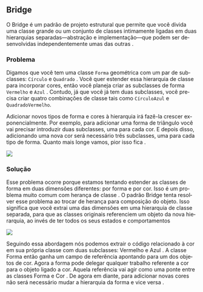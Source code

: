 ## Bridge 

O Bridge é um pa­drão de pro­jeto es­tru­tu­ral que per­mite que você di­vida uma classe grande ou um con­junto de clas­ses in­ti­ma­mente li­ga­das em duas hi­e­rar­quias se­pa­ra­das—abs­tra­ção e im­ple­men­ta­ção—que podem ser de­sen­vol­vi­das in­de­pen­den­te­mente umas das outras .

### Problema

Di­ga­mos que você tem uma classe `Forma` ge­o­mé­trica com um par de sub­clas­ses: `Círculo` e `Quadrado` . Você quer es­ten­der essa hi­e­rar­quia de classe para in­cor­po­rar cores, então você pla­neja criar as sub­clas­ses de forma `Vermelho` e `Azul` . Con­tudo, já que você já tem duas sub­clas­ses, você pre­cisa criar qua­tro com­bi­na­ções de classe tais como `CírculoAzul` e `QuadradoVermelho`.

Adi­ci­o­nar novos tipos de forma e cores à hi­e­rar­quia irá fazê-la cres­cer ex­po­nen­ci­al­mente. Por exem­plo, para adi­ci­o­nar uma forma de tri­ân­gulo você vai pre­ci­sar in­tro­du­zir duas sub­clas­ses, uma para cada cor. E de­pois disso, adi­ci­o­nando uma nova cor será ne­ces­sá­rio três sub­clas­ses, uma para cada tipo de forma. Quanto mais longe vamos, pior isso fica .

 ![](/image/image1.png) 


### Solução

Esse pro­blema ocorre por­que es­ta­mos ten­tando es­ten­der as clas­ses de forma em duas di­men­sões di­fe­ren­tes: por forma e por cor. Isso é um pro­blema muito comum com he­rança de classe . O pa­drão Bridge tenta re­sol­ver esse pro­blema ao tro­car de he­rança para com­po­si­ção do ob­jeto. Isso sig­ni­fica que você ex­trai uma das di­men­sões em uma hi­e­rar­quia de classe se­pa­rada, para que as clas­ses ori­gi­nais re­fe­ren­ciem um ob­jeto da nova hi­e­rar­quia, ao invés de ter todos os seus es­ta­dos e com­por­ta­men­tos

 ![](/image/image2.png) 
 
 Se­guindo essa abor­da­gem nós po­de­mos ex­trair o có­digo re­la­ci­o­nado à cor em sua pró­pria classe com duas sub­clas­ses: Vermelho e Azul . A classe Forma então ganha um campo de re­fe­rên­cia apon­tando para um dos ob­je­tos de cor. Agora a forma pode de­le­gar qual­quer tra­ba­lho re­fe­rente a cor para o ob­jeto li­gado a cor. Aquela re­fe­rên­cia vai agir como uma ponte entre as clas­ses Forma e Cor . De agora em di­ante, para adi­ci­o­nar novas cores não será ne­ces­sá­rio mudar a hi­e­rar­quia da forma e vice versa .
 

